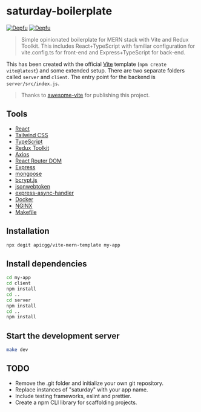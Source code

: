 # saturday-boilerplate

[![Depfu](https://badges.depfu.com/badges/1b70410a7764005553d576dd171dce8d/status.svg)](https://depfu.com)
[![Depfu](https://badges.depfu.com/badges/1b70410a7764005553d576dd171dce8d/count.svg)](https://depfu.com/github/apicgg/vite-mern-template?project_id=38988)

> Simple opinionated boilerplate for MERN stack with Vite and Redux Toolkit.
> This includes React+TypeScript with familiar configuration for vite.config.ts for front-end and Express+TypeScript for back-end.

This has been created with the official [Vite](https://vitejs.dev/) template (`npm create vite@latest`) and some extended setup. There are two separate folders called `server` and `client`. The entry point for the backend is `server/src/index.js`.

> Thanks to [awesome-vite](https://github.com/vitejs/awesome-vite) for publishing this project.

## Tools

- [React](https://reactjs.org/)
- [Tailwind CSS](https://tailwindcss.com/)
- [TypeScript](https://www.typescriptlang.org/)
- [Redux Toolkit](https://redux-toolkit.js.org/)
- [Axios](https://axios-http.com/)
- [React Router DOM](https://reactrouter.com/)
- [Express](https://expressjs.com/)
- [mongoose](https://mongoosejs.com/)
- [bcrypt.js](https://www.npmjs.com/package/bcryptjs)
- [jsonwebtoken](https://www.npmjs.com/package/jsonwebtoken)
- [express-async-handler](https://www.npmjs.com/package/express-async-handler)
- [Docker](https://www.docker.com/)
- [NGINX](https://www.nginx.com/)
- [Makefile](https://makefiletutorial.com/)

## Installation

```bash
npx degit apicgg/vite-mern-template my-app
```

## Install dependencies

```bash
cd my-app
cd client
npm install
cd ..
cd server
npm install
cd ..
npm install
```

## Start the development server

```bash
make dev
```

## TODO

- Remove the .git folder and initialize your own git repository.
- Replace instances of "saturday" with your app name.
- Include testing frameworks, eslint and prettier.
- Create a npm CLI library for scaffolding projects.
